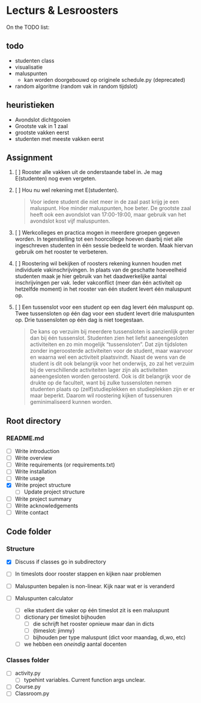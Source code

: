 # Lecturs & Lesroosters
On the TODO list:

## todo
- studenten class
- visualisatie
- maluspunten
    - kan worden doorgebouwd op originele schedule.py (deprecated)
- random algoritme (random vak in random tijdslot)

## heuristieken
- Avondslot dichtgooien
- Grootste vak in 1 zaal
- grootste vakken eerst
- studenten met meeste vakken eerst

## Assignment
1. [ ] Rooster alle vakken uit de onderstaande tabel in. Je mag E(studenten) nog even vergeten.
2. [ ] Hou nu wel rekening met E(studenten).
    > Voor iedere student die niet meer in de zaal past krijg je een maluspunt. Hoe minder maluspunten, hoe beter. De grootste zaal heeft ook een avondslot van 17:00-19:00, maar gebruik van het avondslot kost vijf maluspunten.
3. [ ] Werkcolleges en practica mogen in meerdere groepen gegeven worden. In tegenstelling tot een hoorcollege hoeven daarbij niet alle ingeschreven studenten in één sessie bedeeld te worden. Maak hiervan gebruik om het rooster te verbeteren.
4. [ ] Roostering wil bekijken of roosters rekening kunnen houden met individuele vakinschrijvingen. In plaats van de geschatte hoeveelheid studenten maak je hier gebruik van het daadwerkelijke aantal inschrijvingen per vak. Ieder vakconflict (meer dan één activiteit op hetzelfde moment) in het rooster van één student levert één maluspunt op.
5. [ ] Een tussenslot voor een student op een dag levert één maluspunt op. Twee tussensloten op één dag voor een student levert drie maluspunten op. Drie tussensloten op één dag is niet toegestaan.

    > De kans op verzuim bij meerdere tussensloten is aanzienlijk groter dan bij één tussenslot. Studenten zien het liefst aaneengesloten activiteiten en zo min mogelijk “tussensloten”. Dat zijn tijdsloten zonder ingeroosterde activiteiten voor de student, maar waarvoor en waarna wel een activiteit plaatsvindt. Naast de wens van de student is dit ook belangrijk voor het onderwijs, zo zal het verzuim bij de verschillende activiteiten lager zijn als activiteiten aaneengesloten worden geroosterd. Ook is dit belangrijk voor de drukte op de faculteit, want bij zulke tussensloten nemen studenten plaats op (zelf)studieplekken en studieplekken zijn er er maar beperkt. Daarom wil roostering kijken of tussenuren geminimaliseerd kunnen worden.

## Root directory

### README.md

- [ ] Write introduction
- [ ] Write overview
- [ ] Write requirements (or requirements.txt)
- [ ] Write installation
- [ ] Write usage
- [x] Write project structure
    - [ ] Update project structure
- [ ] Write project summary
- [ ] Write acknowledgements
- [ ] Write contact

## Code folder

### Structure
- [x] Discuss if classes go in subdirectory
- [ ] In timeslots door rooster stappen en kijken naar problemen
- [ ] Maluspunten bepalen is non-linear. Kijk naar wat er is veranderd

- [ ] Maluspunten calculator
    - [ ] elke student die vaker op één timeslot zit is een maluspunt
    - [ ] dictionary per timeslot bijhouden
        - [ ] die schrijft het rooster opnieuw maar dan in dicts
        - [ ] {timeslot: jimmy}
        - [ ] bijhouden per type maluspunt
            (dict voor maandag, di,wo, etc)
    - [ ] we hebben een *oneindig* aantal docenten
### Classes folder

- [ ] activity.py
    - [ ] typehint variables. Current function args unclear.
- [ ] Course.py
- [ ] Classroom.py